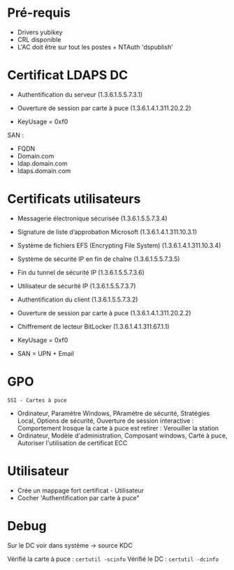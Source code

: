 # Pré-requis

- Drivers yubikey
- CRL disponible
- L'AC doit être sur tout les postes + NTAuth 'dspublish'

# Certificat LDAPS DC

* Authentification du serveur (1.3.6.1.5.5.7.3.1)
* Ouverture de session par carte à puce (1.3.6.1.4.1.311.20.2.2)

* KeyUsage = 0xf0

SAN :
* FQDN
* Domain.com
* ldap.domain.com
* ldaps.domain.com

# Certificats utilisateurs

* Messagerie électronique sécurisée (1.3.6.1.5.5.7.3.4)
* Signature de liste d’approbation Microsoft (1.3.6.1.4.1.311.10.3.1)
* Système de fichiers EFS (Encrypting File System) (1.3.6.1.4.1.311.10.3.4)
* Système de sécurité IP en fin de chaîne (1.3.6.1.5.5.7.3.5)
* Fin du tunnel de sécurité IP (1.3.6.1.5.5.7.3.6)
* Utilisateur de sécurité IP (1.3.6.1.5.5.7.3.7)
* Authentification du client (1.3.6.1.5.5.7.3.2)
* Ouverture de session par carte à puce (1.3.6.1.4.1.311.20.2.2)
* Chiffrement de lecteur BitLocker (1.3.6.1.4.1.311.67.1.1)

* KeyUsage = 0xf0

* SAN = UPN + Email

# GPO

`SSI - Cartes à puce`
* Ordinateur, Paramètre Windows, PAramètre de sécurité, Stratégies Local, Options de sécurité, Ouverture de session interactive : Comportement lrosque la carte à puce est retirer : Verouiller la station
* Ordinateur, Modèle d'administration, Composant windows, Carte à puce, Autoriser l'utilisation de certificat ECC

# Utilisateur

* Crée un mappage fort certificat - Utilisateur
* Cocher 'Authentification par carte à puce"

# Debug

Sur le DC voir dans système -> source KDC

Vérifié la carte à puce : `certutil -scinfo`
Vérifié le DC : `certutil -dcinfo`
